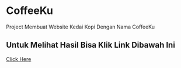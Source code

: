 # CoffeeKu
Project Membuat Website Kedai Kopi Dengan Nama CoffeeKu 

## Untuk Melihat Hasil Bisa Klik Link Dibawah Ini

[ Click Here ](https://ferryFerryVication.github.io/CoffeeKu)
